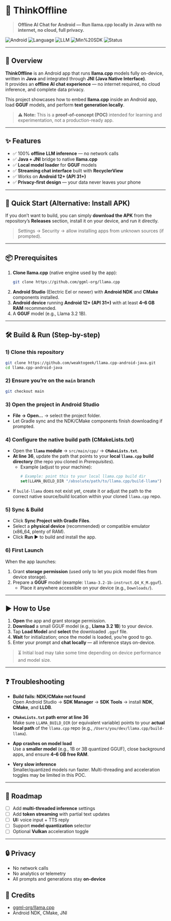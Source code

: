 # 🧠 ThinkOffline
> **Offline AI Chat for Android — Run llama.cpp locally in Java with no internet, no cloud, full privacy.**

![Android](https://img.shields.io/badge/Platform-Android-brightgreen?logo=android)
![Language](https://img.shields.io/badge/Language-Java-blue?logo=openjdk)
![LLM](https://img.shields.io/badge/Powered_by-llama.cpp-orange)
![Min%20SDK](https://img.shields.io/badge/Android-12%2B%20(API%2031%2B)-informational)
![Status](https://img.shields.io/badge/Status-POC-orange)

---

## 📖 Overview

**ThinkOffline** is an Android app that runs **llama.cpp** models fully on-device, written in **Java** and integrated through **JNI (Java Native Interface)**.  
It provides an **offline AI chat experience** — no internet required, no cloud inference, and complete data privacy.

This project showcases how to embed **llama.cpp** inside an Android app, load **GGUF** models, and perform **text generation locally**.

> ⚠️ **Note:** This is a **proof-of-concept (POC)** intended for learning and experimentation, not a production-ready app.

---

## ✨ Features

- ✅ 100% **offline LLM inference** — no network calls
- ✅ **Java + JNI** bridge to native **llama.cpp**
- ✅ **Local model loader** for **GGUF** models
- ✅ **Streaming chat interface** built with **RecyclerView**
- ✅ Works on **Android 12+ (API 31+)**
- ✅ **Privacy-first design** — your data never leaves your phone

---

## 🚀 Quick Start (Alternative: Install APK)

If you don’t want to build, you can simply **download the APK** from the repository’s **Releases** section, install it on your device, and run it directly.  
> Settings → Security → allow installing apps from unknown sources (if prompted).

---

## 📦 Prerequisites

1. **Clone llama.cpp** (native engine used by the app):
   ```bash
   git clone https://github.com/ggml-org/llama.cpp
   ```
2. **Android Studio** (Electric Eel or newer) with **Android NDK** and **CMake** components installed.
3. **Android device** running **Android 12+ (API 31+)** with at least **4–6 GB RAM** recommended.
4. A **GGUF** model (e.g., Llama 3.2 1B).

---

## 🛠️ Build & Run (Step-by-step)

### 1) Clone this repository
```bash
git clone https://github.com/weaktogeek/llama.cpp-android-java.git
cd llama.cpp-android-java
```

### 2) Ensure you’re on the `main` branch
```bash
git checkout main
```

### 3) Open the project in Android Studio
- **File → Open…** → select the project folder.
- Let Gradle sync and the NDK/CMake components finish downloading if prompted.

### 4) Configure the native build path (CMakeLists.txt)
- Open the **`llama` module** → `src/main/cpp/` → **`CMakeLists.txt`**.
- **At line 36**, update the path that points to your **local `llama.cpp` build directory** (the repo you cloned in *Prerequisites*).  
  - Example (adjust to your machine):
    ```cmake
    # Example: point this to your local llama.cpp build dir
    set(LLAMA_BUILD_DIR "/absolute/path/to/llama.cpp/build-llama")
    ```
- If `build-llama` does not exist yet, create it or adjust the path to the correct native source/build location within your cloned `llama.cpp` repo.

### 5) Sync & Build
- Click **Sync Project with Gradle Files**.
- Select a **physical device** (recommended) or compatible emulator (x86_64, plenty of RAM).
- Click **Run ▶** to build and install the app.

### 6) First Launch
When the app launches:
1. Grant **storage permission** (used only to let you pick model files from device storage).
2. Prepare a **GGUF** model (example: `llama-3.2-1b-instruct.Q4_K_M.gguf`).  
   - Place it anywhere accessible on your device (e.g., `Downloads/`).

---

## ▶️ How to Use

1. **Open** the app and grant storage permission.
2. **Download** a small GGUF model (e.g., **Llama 3.2 1B**) to your device.
3. Tap **Load Model** and **select** the downloaded `.gguf` file.
4. **Wait** for initialization; once the model is loaded, you’re good to go.
5. Enter your prompt and **chat locally** — all inference stays on-device.

> ⏳ Initial load may take some time depending on device performance and model size.

---

## ❓ Troubleshooting

- **Build fails: NDK/CMake not found**  
  Open Android Studio → **SDK Manager** → **SDK Tools** → install **NDK**, **CMake**, and **LLDB**.

- **`CMakeLists.txt` path error at line 36**  
  Make sure `LLAMA_BUILD_DIR` (or equivalent variable) points to your **actual local path** of the `llama.cpp` repo (e.g., `/Users/you/dev/llama.cpp/build-llama`).

- **App crashes on model load**  
  Use a **smaller model** (e.g., 1B or 3B quantized GGUF), close background apps, and ensure **4–6 GB free RAM**.

- **Very slow inference**  
  Smaller/quantized models run faster. Multi-threading and acceleration toggles may be limited in this POC.

---

## 🧭 Roadmap

- [ ] Add **multi-threaded inference** settings  
- [ ] Add **token streaming** with partial text updates  
- [ ] **UI:** voice input + TTS reply  
- [ ] Support **model quantization** selector  
- [ ] Optional **Vulkan** acceleration toggle

---

## 🔒 Privacy

- No network calls  
- No analytics or telemetry  
- All prompts and generations stay **on-device**


## 🙏 Credits

- [ggml-org/llama.cpp](https://github.com/ggml-org/llama.cpp)  
- Android NDK, CMake, JNI

